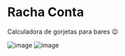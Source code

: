 # Racha Conta

Calculadora de gorjetas para bares 😉

![image](https://user-images.githubusercontent.com/104142117/224525066-3aa5f5ee-bb3b-466f-b7c5-ceb92349fcac.png)
![image](https://user-images.githubusercontent.com/104142117/224525076-4f65df65-8c86-4fa4-99c3-63ab9c8c3e36.png)

 